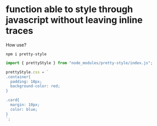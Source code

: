 # function able to style through javascript without leaving inline traces

How use?

```shell
npm i pretty-style
```

```js
import { prettyStyle } from "node_modules/pretty-style/index.js";

prettyStyle.css = `
.container{
  padding: 10px;
  background-color: red;
} 

.card{
  margin: 10px;
  color: blue;
}
`;
```
